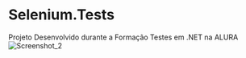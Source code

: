 # Selenium.Tests
Projeto Desenvolvido durante a Formação Testes em .NET na ALURA
![Screenshot_2](https://user-images.githubusercontent.com/78887987/164813944-bea8fd9c-a500-4646-860d-e9220c02ec71.png)
